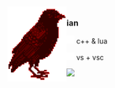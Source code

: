 <img src="https://github.com/yhqe/yhqe/blob/main/croww.png" align="left"/>

### ian
<img src="https://github.com/yhqe/yhqe/blob/main/codeicon.png"/> c++ & lua

<img src="https://github.com/yhqe/yhqe/blob/main/ideicon.png"/> vs + vsc

![](https://dcbadge.limes.pink/api/shield/320002284186763264?style=flat&theme=gray&compact=true&color=red)

